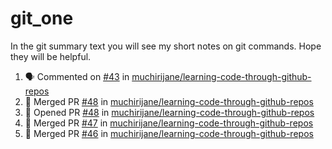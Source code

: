 # git_one
In the git summary text you will see my short notes on git commands. Hope they will be helpful.

<!--START_SECTION:activity-->
1. 🗣 Commented on [#43](https://github.com/muchirijane/learning-code-through-github-repos/issues/43) in [muchirijane/learning-code-through-github-repos](https://github.com/muchirijane/learning-code-through-github-repos)
2. 🎉 Merged PR [#48](https://github.com/muchirijane/learning-code-through-github-repos/pull/48) in [muchirijane/learning-code-through-github-repos](https://github.com/muchirijane/learning-code-through-github-repos)
3. 💪 Opened PR [#48](https://github.com/muchirijane/learning-code-through-github-repos/pull/48) in [muchirijane/learning-code-through-github-repos](https://github.com/muchirijane/learning-code-through-github-repos)
4. 🎉 Merged PR [#47](https://github.com/muchirijane/learning-code-through-github-repos/pull/47) in [muchirijane/learning-code-through-github-repos](https://github.com/muchirijane/learning-code-through-github-repos)
5. 🎉 Merged PR [#46](https://github.com/muchirijane/learning-code-through-github-repos/pull/46) in [muchirijane/learning-code-through-github-repos](https://github.com/muchirijane/learning-code-through-github-repos)
<!--END_SECTION:activity-->
